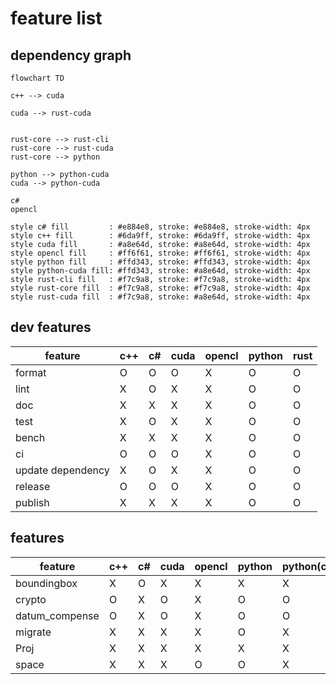 # feature list

## dependency graph

```mermaid
flowchart TD

c++ --> cuda

cuda --> rust-cuda


rust-core --> rust-cli
rust-core --> rust-cuda
rust-core --> python

python --> python-cuda
cuda --> python-cuda

c#
opencl

style c# fill         : #e884e8, stroke: #e884e8, stroke-width: 4px
style c++ fill        : #6da9ff, stroke: #6da9ff, stroke-width: 4px
style cuda fill       : #a8e64d, stroke: #a8e64d, stroke-width: 4px
style opencl fill     : #ff6f61, stroke: #ff6f61, stroke-width: 4px
style python fill     : #ffd343, stroke: #ffd343, stroke-width: 4px
style python-cuda fill: #ffd343, stroke: #a8e64d, stroke-width: 4px
style rust-cli fill   : #f7c9a8, stroke: #f7c9a8, stroke-width: 4px
style rust-core fill  : #f7c9a8, stroke: #f7c9a8, stroke-width: 4px
style rust-cuda fill  : #f7c9a8, stroke: #a8e64d, stroke-width: 4px
```

## dev features

| feature           | c++ | c#  | cuda | opencl | python | rust |
| ----------------- | --- | --- | ---- | ------ | ------ | ---- |
| format            | O   | O   | O    | X      | O      | O    |
| lint              | X   | O   | X    | X      | O      | O    |
| doc               | X   | X   | X    | X      | O      | O    |
| test              | X   | O   | X    | X      | O      | O    |
| bench             | X   | X   | X    | X      | O      | O    |
| ci                | O   | O   | O    | X      | O      | O    |
| update dependency | X   | O   | X    | X      | O      | O    |
| release           | O   | O   | O    | X      | O      | O    |
| publish           | X   | X   | X    | X      | O      | O    |

## features

| feature        | c++ | c#  | cuda | opencl | python | python(cuda) | rust | rust(cuda) |
| -------------- | --- | --- | ---- | ------ | ------ | ------------ | ---- | ---------- |
| boundingbox    | X   | O   | X    | X      | X      | X            | X    | X          |
| crypto         | O   | X   | O    | X      | O      | O            | O    | O          |
| datum_compense | O   | X   | O    | X      | O      | O            | O    | O          |
| migrate        | X   | X   | X    | X      | O      | X            | O    | X          |
| Proj           | X   | X   | X    | X      | X      | X            | O    | X          |
| space          | X   | X   | X    | O      | O      | X            | O    | X          |
